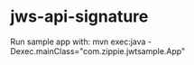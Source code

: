 # jws-api-signature

Run sample app with: mvn exec:java -Dexec.mainClass="com.zippie.jwtsample.App"
